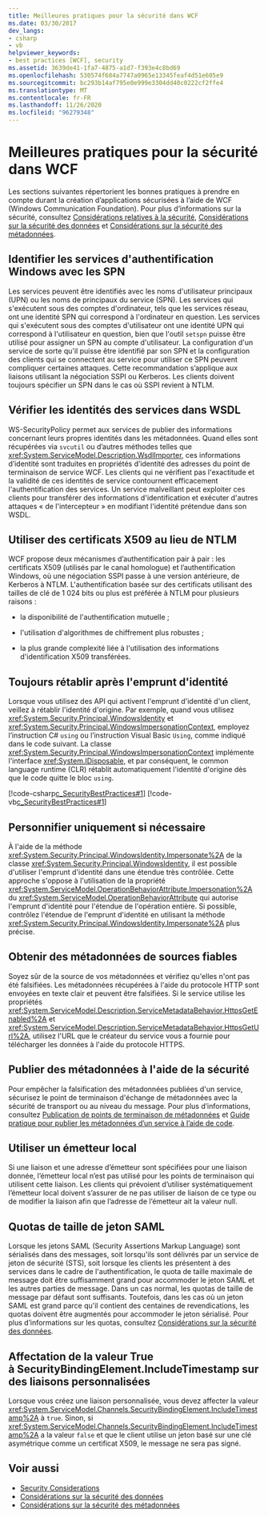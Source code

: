 ```yaml
---
title: Meilleures pratiques pour la sécurité dans WCF
ms.date: 03/30/2017
dev_langs:
- csharp
- vb
helpviewer_keywords:
- best practices [WCF], security
ms.assetid: 3639de41-1fa7-4875-a1d7-f393e4c8bd69
ms.openlocfilehash: 530574f684a7747a0965e13345feaf4d51e605e9
ms.sourcegitcommit: bc293b14af795e0e999e3304dd40c0222cf2ffe4
ms.translationtype: MT
ms.contentlocale: fr-FR
ms.lasthandoff: 11/26/2020
ms.locfileid: "96279348"
---
```

# <a name="best-practices-for-security-in-wcf"></a>Meilleures pratiques pour la sécurité dans WCF

Les sections suivantes répertorient les bonnes pratiques à prendre en compte durant la création d’applications sécurisées à l’aide de WCF (Windows Communication Foundation). Pour plus d’informations sur la sécurité, consultez [Considérations relatives à la sécurité](security-considerations-in-wcf.md), [Considérations sur la sécurité des données](security-considerations-for-data.md) et [Considérations sur la sécurité des métadonnées](security-considerations-with-metadata.md).  
  
## <a name="identify-services-performing-windows-authentication-with-spns"></a>Identifier les services d'authentification Windows avec les SPN  

 Les services peuvent être identifiés avec les noms d'utilisateur principaux (UPN) ou les noms de principaux du service (SPN). Les services qui s'exécutent sous des comptes d'ordinateur, tels que les services réseau, ont une identité SPN qui correspond à l'ordinateur en question. Les services qui s'exécutent sous des comptes d'utilisateur ont une identité UPN qui correspond à l'utilisateur en question, bien que l'outil `setspn` puisse être utilisé pour assigner un SPN au compte d'utilisateur. La configuration d'un service de sorte qu'il puisse être identifié par son SPN et la configuration des clients qui se connectent au service pour utiliser ce SPN peuvent compliquer certaines attaques. Cette recommandation s’applique aux liaisons utilisant la négociation SSPI ou Kerberos.  Les clients doivent toujours spécifier un SPN dans le cas où SSPI revient à NTLM.  
  
## <a name="verify-service-identities-in-wsdl"></a>Vérifier les identités des services dans WSDL  

 WS-SecurityPolicy permet aux services de publier des informations concernant leurs propres identités dans les métadonnées. Quand elles sont récupérées via `svcutil` ou d’autres méthodes telles que <xref:System.ServiceModel.Description.WsdlImporter>, ces informations d’identité sont traduites en propriétés d’identité des adresses du point de terminaison de service WCF. Les clients qui ne vérifient pas l'exactitude et la validité de ces identités de service contournent efficacement l'authentification des services. Un service malveillant peut exploiter ces clients pour transférer des informations d'identification et exécuter d'autres attaques « de l'intercepteur » en modifiant l'identité prétendue dans son WSDL.  
  
## <a name="use-x509-certificates-instead-of-ntlm"></a>Utiliser des certificats X509 au lieu de NTLM  

 WCF propose deux mécanismes d’authentification pair à pair : les certificats X509 (utilisés par le canal homologue) et l’authentification Windows, où une négociation SSPI passe à une version antérieure, de Kerberos à NTLM.  L'authentification basée sur des certificats utilisant des tailles de clé de 1 024 bits ou plus est préférée à NTLM pour plusieurs raisons :  
  
- la disponibilité de l'authentification mutuelle ;  
  
- l'utilisation d'algorithmes de chiffrement plus robustes ;  
  
- la plus grande complexité liée à l'utilisation des informations d'identification X509 transférées.  

## <a name="always-revert-after-impersonation"></a>Toujours rétablir après l'emprunt d'identité  

 Lorsque vous utilisez des API qui activent l'emprunt d'identité d'un client, veillez à rétablir l'identité d'origine. Par exemple, quand vous utilisez <xref:System.Security.Principal.WindowsIdentity> et <xref:System.Security.Principal.WindowsImpersonationContext>, employez l’instruction C# `using` ou l’instruction Visual Basic `Using`, comme indiqué dans le code suivant. La classe <xref:System.Security.Principal.WindowsImpersonationContext> implémente l'interface <xref:System.IDisposable>, et par conséquent, le common language runtime (CLR) rétablit automatiquement l'identité d'origine dès que le code quitte le bloc `using`.  
  
 [!code-csharp[c_SecurityBestPractices#1](../../../../samples/snippets/csharp/VS_Snippets_CFX/c_securitybestpractices/cs/source.cs#1)]
 [!code-vb[c_SecurityBestPractices#1](../../../../samples/snippets/visualbasic/VS_Snippets_CFX/c_securitybestpractices/vb/source.vb#1)]  
  
## <a name="impersonate-only-as-needed"></a>Personnifier uniquement si nécessaire  

 À l'aide de la méthode <xref:System.Security.Principal.WindowsIdentity.Impersonate%2A> de la classe <xref:System.Security.Principal.WindowsIdentity>, il est possible d'utiliser l'emprunt d'identité dans une étendue très contrôlée. Cette approche s'oppose à l'utilisation de la propriété <xref:System.ServiceModel.OperationBehaviorAttribute.Impersonation%2A> du <xref:System.ServiceModel.OperationBehaviorAttribute> qui autorise l'emprunt d'identité pour l'étendue de l'opération entière. Si possible, contrôlez l'étendue de l'emprunt d'identité en utilisant la méthode <xref:System.Security.Principal.WindowsIdentity.Impersonate%2A> plus précise.  
  
## <a name="obtain-metadata-from-trusted-sources"></a>Obtenir des métadonnées de sources fiables  

 Soyez sûr de la source de vos métadonnées et vérifiez qu'elles n'ont pas été falsifiées. Les métadonnées récupérées à l'aide du protocole HTTP sont envoyées en texte clair et peuvent être falsifiées. Si le service utilise les propriétés <xref:System.ServiceModel.Description.ServiceMetadataBehavior.HttpsGetEnabled%2A> et <xref:System.ServiceModel.Description.ServiceMetadataBehavior.HttpsGetUrl%2A>, utilisez l'URL que le créateur du service vous a fournie pour télécharger les données à l'aide du protocole HTTPS.  
  
## <a name="publish-metadata-using-security"></a>Publier des métadonnées à l'aide de la sécurité  

 Pour empêcher la falsification des métadonnées publiées d'un service, sécurisez le point de terminaison d'échange de métadonnées avec la sécurité de transport ou au niveau du message. Pour plus d’informations, consultez [Publication de points de terminaison de métadonnées](../publishing-metadata-endpoints.md) et [Guide pratique pour publier les métadonnées d’un service à l’aide de code](how-to-publish-metadata-for-a-service-using-code.md).  
  
## <a name="ensure-use-of-local-issuer"></a>Utiliser un émetteur local  

 Si une liaison et une adresse d’émetteur sont spécifiées pour une liaison donnée, l’émetteur local n’est pas utilisé pour les points de terminaison qui utilisent cette liaison. Les clients qui prévoient d’utiliser systématiquement l’émetteur local doivent s’assurer de ne pas utiliser de liaison de ce type ou de modifier la liaison afin que l’adresse de l’émetteur ait la valeur null.  
  
## <a name="saml-token-size-quotas"></a>Quotas de taille de jeton SAML  

 Lorsque les jetons SAML (Security Assertions Markup Language) sont sérialisés dans des messages, soit lorsqu'ils sont délivrés par un service de jeton de sécurité (STS), soit lorsque les clients les présentent à des services dans le cadre de l'authentification, le quota de taille maximale de message doit être suffisamment grand pour accommoder le jeton SAML et les autres parties de message. Dans un cas normal, les quotas de taille de message par défaut sont suffisants. Toutefois, dans les cas où un jeton SAML est grand parce qu'il contient des centaines de revendications, les quotas doivent être augmentés pour accommoder le jeton sérialisé. Pour plus d’informations sur les quotas, consultez [Considérations sur la sécurité des données](security-considerations-for-data.md).  
  
## <a name="set-securitybindingelementincludetimestamp-to-true-on-custom-bindings"></a>Affectation de la valeur True à SecurityBindingElement.IncludeTimestamp sur des liaisons personnalisées  

 Lorsque vous créez une liaison personnalisée, vous devez affecter la valeur <xref:System.ServiceModel.Channels.SecurityBindingElement.IncludeTimestamp%2A> à `true`. Sinon, si <xref:System.ServiceModel.Channels.SecurityBindingElement.IncludeTimestamp%2A> a la valeur `false` et que le client utilise un jeton basé sur une clé asymétrique comme un certificat X509, le message ne sera pas signé.  
  
## <a name="see-also"></a>Voir aussi

- [Security Considerations](security-considerations-in-wcf.md)
- [Considérations sur la sécurité des données](security-considerations-for-data.md)
- [Considérations sur la sécurité des métadonnées](security-considerations-with-metadata.md)
